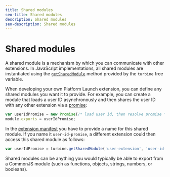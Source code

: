 ```yaml
---
title: Shared modules
seo-title: Shared modules
description: Shared modules
seo-description: Shared modules
---
```


# Shared modules

A shared module is a mechanism by which you can communicate with other extensions. In JavaScript implementations, all shared modules are instantiated using the [`getSharedModule`](../../turbine.md#shared) method provided by the `turbine` free variable.

When developing your own Platform Launch extension, you can define any shared modules you want it to provide. For example, you can create a module that loads a user ID asynchronously and then shares the user ID with any other extension via a [promise](https://developer.mozilla.org/en-US/docs/Web/JavaScript/Reference/Global_Objects/Promise):

```javascript
var userIdPromise = new Promise(/* load user id, then resolve promise */);
module.exports = userIdPromise;
```

In the [extension manifest](../../manifest.md) you have to provide a name for this shared module. If you name it `user-id-promise`, a different extension could then access this shared module as follows:

```javascript
var userIdPromise = turbine.getSharedModule('user-extension', 'user-id-promise');
```

Shared modules can be anything you would typically be able to export from a CommonJS module (such as functions, objects, strings, numbers, or booleans).
